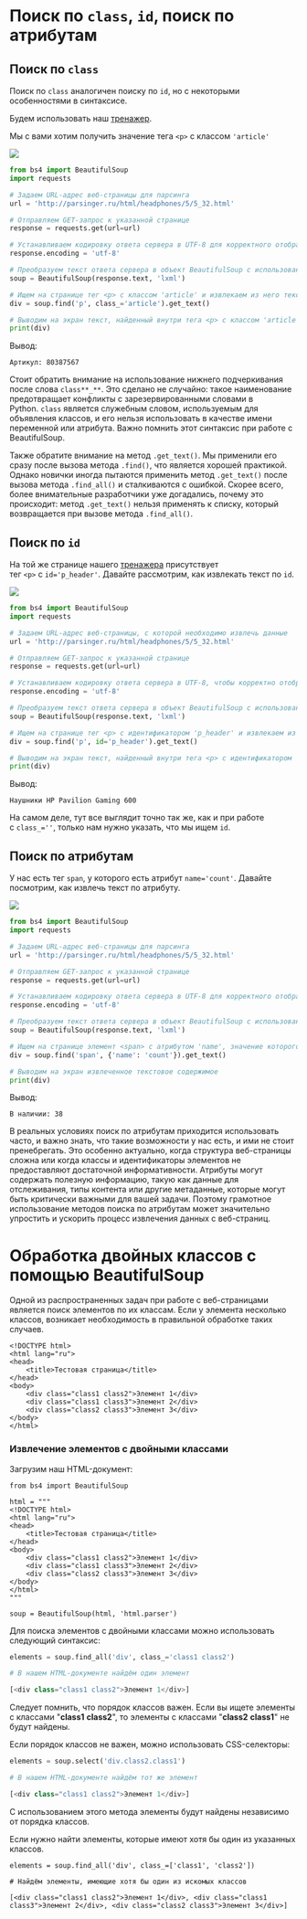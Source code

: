 # Поиск по `class`, `id`, поиск по атрибутам

## Поиск по `class`

Поиск по `class` аналогичен поиску по `id`, но с некоторыми особенностями в синтаксисе.

Будем использовать наш [тренажер](http://parsinger.ru/html/headphones/5/5_32.html).

Мы с вами хотим получить значение тега `<p>` с классом `'article'`

![](https://ucarecdn.com/1951b647-12f5-45d9-9d0b-56444e8c9e1f/)

```python
from bs4 import BeautifulSoup
import requests

# Задаем URL-адрес веб-страницы для парсинга
url = 'http://parsinger.ru/html/headphones/5/5_32.html'

# Отправляем GET-запрос к указанной странице
response = requests.get(url=url)

# Устанавливаем кодировку ответа сервера в UTF-8 для корректного отображения текста на кириллице
response.encoding = 'utf-8'

# Преобразуем текст ответа сервера в объект BeautifulSoup с использованием парсера 'lxml'
soup = BeautifulSoup(response.text, 'lxml')

# Ищем на странице тег <p> с классом 'article' и извлекаем из него текстовое содержимое
div = soup.find('p', class_='article').get_text()

# Выводим на экран текст, найденный внутри тега <p> с классом 'article'
print(div)
```

Вывод:

```
Артикул: 80387567
```

Стоит обратить внимание на использование нижнего подчеркивания после слова `class**_**`. Это сделано не случайно: такое наименование предотвращает конфликты с зарезервированными словами в Python. `class` является служебным словом, используемым для объявления классов, и его нельзя использовать в качестве имени переменной или атрибута. Важно помнить этот синтаксис при работе с BeautifulSoup.

Также обратите внимание на метод `.get_text()`. Мы применили его сразу после вызова метода `.find()`, что является хорошей практикой. Однако новички иногда пытаются применить метод `.get_text()` после вызова метода `.find_all()` и сталкиваются с ошибкой. Скорее всего, более внимательные разработчики уже догадались, почему это происходит: метод `.get_text()` нельзя применять к списку, который возвращается при вызове метода `.find_all()`.

## Поиск по `id`

На той же странице нашего [тренажера](http://parsinger.ru/html/headphones/5/5_32.html) присутствует тег `<p>` с `id='p_header'`. Давайте рассмотрим, как извлекать текст по `id`.

![](https://ucarecdn.com/95726fbb-d7d2-4e3b-99eb-ab4bacc0fbc3/)

```python
from bs4 import BeautifulSoup
import requests

# Задаем URL-адрес веб-страницы, с которой необходимо извлечь данные
url = 'http://parsinger.ru/html/headphones/5/5_32.html'

# Отправляем GET-запрос к указанной странице
response = requests.get(url=url)

# Устанавливаем кодировку ответа сервера в UTF-8, чтобы корректно отображать кириллический текст
response.encoding = 'utf-8'

# Преобразуем текст ответа сервера в объект BeautifulSoup с использованием парсера 'lxml'
soup = BeautifulSoup(response.text, 'lxml')

# Ищем на странице тег <p> с идентификатором 'p_header' и извлекаем из него текстовое содержимое
div = soup.find('p', id='p_header').get_text()

# Выводим на экран текст, найденный внутри тега <p> с идентификатором 'p_header'
print(div)
```

Вывод:

```
Наушники HP Pavilion Gaming 600
```

На самом деле, тут все выглядит точно так же, как и при работе с `class_=''`, только нам нужно указать, что мы ищем `id`.

## Поиск по атрибутам

У нас есть тег `span`, у которого есть атрибут `name='count'`. Давайте посмотрим, как извлечь текст по атрибуту.

![](https://ucarecdn.com/08ece996-b0d5-4c48-80b9-fee5b71afc40/)

```python
from bs4 import BeautifulSoup
import requests

# Задаем URL-адрес веб-страницы для парсинга
url = 'http://parsinger.ru/html/headphones/5/5_32.html'

# Отправляем GET-запрос к указанной странице
response = requests.get(url=url)

# Устанавливаем кодировку ответа сервера в UTF-8 для корректного отображения текста на кириллице
response.encoding = 'utf-8'

# Преобразуем текст ответа сервера в объект BeautifulSoup с использованием парсера 'lxml'
soup = BeautifulSoup(response.text, 'lxml')

# Ищем на странице элемент <span> с атрибутом 'name', значение которого равно 'count', и извлекаем его текстовое содержимое
div = soup.find('span', {'name': 'count'}).get_text()

# Выводим на экран извлеченное текстовое содержимое
print(div)
```

Вывод:

```
В наличии: 38
```

В реальных условиях поиск по атрибутам приходится использовать часто, и важно знать, что такие возможности у нас есть, и ими не стоит пренебрегать. Это особенно актуально, когда структура веб-страницы сложна или когда классы и идентификаторы элементов не предоставляют достаточной информативности. Атрибуты могут содержать полезную информацию, такую как данные для отслеживания, типы контента или другие метаданные, которые могут быть критически важными для вашей задачи. Поэтому грамотное использование методов поиска по атрибутам может значительно упростить и ускорить процесс извлечения данных с веб-страниц.

# **Обработка двойных классов с помощью BeautifulSoup**

Одной из распространенных задач при работе с веб-страницами является поиск элементов по их классам. Если у элемента несколько классов, возникает необходимость в правильной обработке таких случаев.

```
<!DOCTYPE html>
<html lang="ru">
<head>
    <title>Тестовая страница</title>
</head>
<body>
    <div class="class1 class2">Элемент 1</div>
    <div class="class1 class3">Элемент 2</div>
    <div class="class2 class3">Элемент 3</div>
</body>
</html>
```

### Извлечение элементов с двойными классами

Загрузим наш HTML-документ:

```
from bs4 import BeautifulSoup

html = """
<!DOCTYPE html>
<html lang="ru">
<head>
    <title>Тестовая страница</title>
</head>
<body>
    <div class="class1 class2">Элемент 1</div>
    <div class="class1 class3">Элемент 2</div>
    <div class="class2 class3">Элемент 3</div>
</body>
</html>
"""

soup = BeautifulSoup(html, 'html.parser')
```

Для поиска элементов с двойными классами можно использовать следующий синтаксис:

```python
elements = soup.find_all('div', class_='class1 class2')

# В нашем HTML-документе найдём один элемент 

[<div class="class1 class2">Элемент 1</div>]
```

Следует помнить, что порядок классов важен. Если вы ищете элементы с классами "**class1** **class2**", то элементы с классами "**class2** **class1**" не будут найдены.

Если порядок классов не важен, можно использовать CSS-селекторы:

```python
elements = soup.select('div.class2.class1')

# В нашем HTML-документе найдём тот же элемент

[<div class="class1 class2">Элемент 1</div>]
```

С использованием этого метода элементы будут найдены независимо от порядка классов.

Если нужно найти элементы, которые имеют хотя бы один из указанных классов.

```
elements = soup.find_all('div', class_=['class1', 'class2'])

# Найдём элементы, имеющие хотя бы один из искомых классов

[<div class="class1 class2">Элемент 1</div>, <div class="class1 class3">Элемент 2</div>, <div class="class2 class3">Элемент 3</div>]
```

